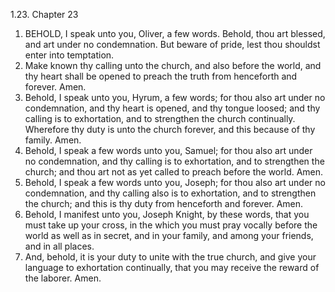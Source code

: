 1.23. Chapter 23
1. BEHOLD, I speak unto you, Oliver, a few words. Behold, thou art blessed, and art under no condemnation. But beware of pride, lest thou shouldst enter into temptation.
2. Make known thy calling unto the church, and also before the world, and thy heart shall be opened to preach the truth from henceforth and forever. Amen.
3. Behold, I speak unto you, Hyrum, a few words; for thou also art under no condemnation, and thy heart is opened, and thy tongue loosed; and thy calling is to exhortation, and to strengthen the church continually. Wherefore thy duty is unto the church forever, and this because of thy family. Amen.
4. Behold, I speak a few words unto you, Samuel; for thou also art under no condemnation, and thy calling is to exhortation, and to strengthen the church; and thou art not as yet called to preach before the world. Amen.
5. Behold, I speak a few words unto you, Joseph; for thou also art under no condemnation, and thy calling also is to exhortation, and to strengthen the church; and this is thy duty from henceforth and forever. Amen.
6. Behold, I manifest unto you, Joseph Knight, by these words, that you must take up your cross, in the which you must pray vocally before the world as well as in secret, and in your family, and among your friends, and in all places.
7. And, behold, it is your duty to unite with the true church, and give your language to exhortation continually, that you may receive the reward of the laborer. Amen.

